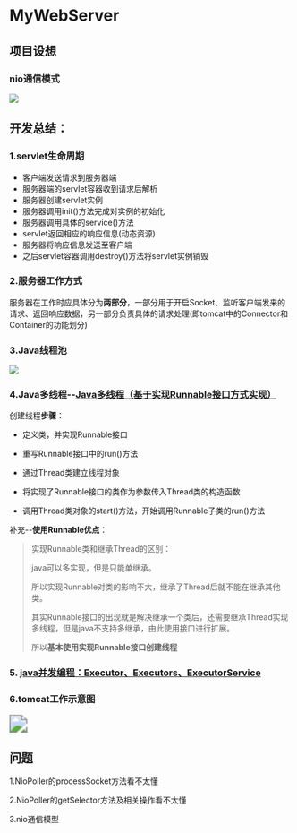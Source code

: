 # MyWebServer

## 项目设想

### nio通信模式

<img src="C:\Users\Joker\Desktop\nio.jpg"  />



## 开发总结：

### 1.servlet生命周期

* 客户端发送请求到服务器端
* 服务器端的servlet容器收到请求后解析
* 服务器创建servlet实例
* 服务器调用init()方法完成对实例的初始化
* 服务器调用具体的service()方法
* servlet返回相应的响应信息(动态资源)
* 服务器将响应信息发送至客户端
* 之后servlet容器调用destroy()方法将servlet实例销毁

### 2.服务器工作方式

服务器在工作时应具体分为**两部分**，一部分用于开启Socket、监听客户端发来的请求、返回响应数据，另一部分负责具体的请求处理(即tomcat中的Connector和Container的功能划分)

### 3.Java线程池

![](C:\Users\Joker\Desktop\20180530120605822.png)

### 4.Java多线程--[Java多线程（基于实现Runnable接口方式实现）](https://www.cnblogs.com/jyn66/p/8962790.html)

创建线程**步骤**：

* 定义类，并实现Runnable接口

* 重写Runnable接口中的run()方法

* 通过Thread类建立线程对象

* 将实现了Runnable接口的类作为参数传入Thread类的构造函数

* 调用Thread类对象的start()方法，开始调用Runnable子类的run()方法

补充--**使用Runnable优点**：

> 实现Runnable类和继承Thread的区别：
>
> java可以多实现，但是只能单继承。
>
> 所以实现Runnable对类的影响不大，继承了Thread后就不能在继承其他类。
>
> 其实Runnable接口的出现就是解决继承一个类后，还需要继承Thread实现多线程，但是java不支持多继承，由此使用接口进行扩展。
>
> 所以**基本使用实现Runnable接口创建线程**

### 5. [java并发编程：Executor、Executors、ExecutorService](https://blog.csdn.net/weixin_40304387/article/details/80508236)



### 6.tomcat工作示意图

<img src="C:\Users\Joker\Desktop\tomcat.jpg" style="zoom:200%;" />

## 问题

1.NioPoller的processSocket方法看不太懂

2.NioPoller的getSelector方法及相关操作看不太懂

3.nio通信模型